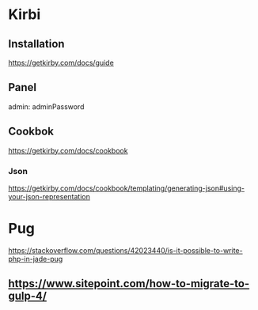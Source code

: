 


# Kirbi


## Installation

https://getkirby.com/docs/guide

## Panel
admin: adminPassword

## Cookbok
https://getkirby.com/docs/cookbook

### Json
https://getkirby.com/docs/cookbook/templating/generating-json#using-your-json-representation



# Pug
https://stackoverflow.com/questions/42023440/is-it-possible-to-write-php-in-jade-pug
## https://www.sitepoint.com/how-to-migrate-to-gulp-4/